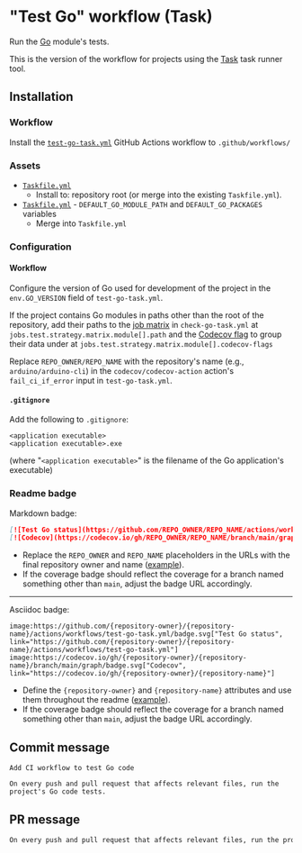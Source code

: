 # "Test Go" workflow (Task)

Run the [Go](https://golang.org/) module's tests.

This is the version of the workflow for projects using the [Task](https://taskfile.dev/#/) task runner tool.

## Installation

### Workflow

Install the [`test-go-task.yml`](test-go-task.yml) GitHub Actions workflow to `.github/workflows/`

### Assets

- [`Taskfile.yml`](assets/test-go-task/Taskfile.yml)
  - Install to: repository root (or merge into the existing `Taskfile.yml`).
- [`Taskfile.yml`](assets/go-task/Taskfile.yml) - `DEFAULT_GO_MODULE_PATH` and `DEFAULT_GO_PACKAGES` variables
  - Merge into `Taskfile.yml`

### Configuration

#### Workflow

Configure the version of Go used for development of the project in the `env.GO_VERSION` field of `test-go-task.yml`.

If the project contains Go modules in paths other than the root of the repository, add their paths to the [job matrix](https://docs.github.com/actions/using-workflows/workflow-syntax-for-github-actions#jobsjob_idstrategymatrix) in `check-go-task.yml` at `jobs.test.strategy.matrix.module[].path` and the [Codecov flag](https://docs.codecov.com/docs/flags) to group their data under at `jobs.test.strategy.matrix.module[].codecov-flags`

Replace `REPO_OWNER/REPO_NAME` with the repository's name (e.g., `arduino/arduino-cli`) in the `codecov/codecov-action` action's `fail_ci_if_error` input in `test-go-task.yml`.

#### `.gitignore`

Add the following to `.gitignore`:

```
<application executable>
<application executable>.exe
```

(where "`<application executable>`" is the filename of the Go application's executable)

### Readme badge

Markdown badge:

```markdown
[![Test Go status](https://github.com/REPO_OWNER/REPO_NAME/actions/workflows/test-go-task.yml/badge.svg)](https://github.com/REPO_OWNER/REPO_NAME/actions/workflows/test-go-task.yml)
[![Codecov](https://codecov.io/gh/REPO_OWNER/REPO_NAME/branch/main/graph/badge.svg)](https://codecov.io/gh/REPO_OWNER/REPO_NAME)
```

- Replace the `REPO_OWNER` and `REPO_NAME` placeholders in the URLs with the final repository owner and name ([example](https://raw.githubusercontent.com/arduino-libraries/ArduinoIoTCloud/master/README.md)).
- If the coverage badge should reflect the coverage for a branch named something other than `main`, adjust the badge URL accordingly.

---

Asciidoc badge:

```adoc
image:https://github.com/{repository-owner}/{repository-name}/actions/workflows/test-go-task.yml/badge.svg["Test Go status", link="https://github.com/{repository-owner}/{repository-name}/actions/workflows/test-go-task.yml"]
image:https://codecov.io/gh/{repository-owner}/{repository-name}/branch/main/graph/badge.svg["Codecov", link="https://codecov.io/gh/{repository-owner}/{repository-name}"]
```

- Define the `{repository-owner}` and `{repository-name}` attributes and use them throughout the readme ([example](https://raw.githubusercontent.com/arduino-libraries/WiFiNINA/master/README.adoc)).
- If the coverage badge should reflect the coverage for a branch named something other than `main`, adjust the badge URL accordingly.

## Commit message

```
Add CI workflow to test Go code

On every push and pull request that affects relevant files, run the project's Go code tests.
```

## PR message

```markdown
On every push and pull request that affects relevant files, run the project's [Go](https://golang.org/) code tests.
```
